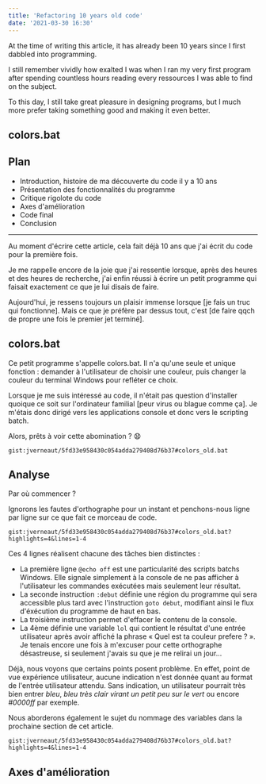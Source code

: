 ```yaml
---
title: 'Refactoring 10 years old code'
date: '2021-03-30 16:30'
---
```


At the time of writing this article, it has already been 10 years since I first dabbled into programming.

I still remember vividly how exalted I was when I ran my very first program after spending countless hours reading every ressources I was able to find on the subject.

To this day, I still take great pleasure in designing programs, but I much more prefer taking something good and making it even better.

## colors.bat

## Plan

- Introduction, histoire de ma découverte du code il y a 10 ans
- Présentation des fonctionnalités du programme
- Critique rigolote du code
- Axes d'amélioration
- Code final
- Conclusion

---

Au moment d'écrire cette article, cela fait déjà 10 ans que j'ai écrit du code pour la première fois.

Je me rappelle encore de la joie que j'ai ressentie lorsque, après des heures et des heures de recherche, j'ai enfin réussi à écrire un petit programme qui faisait exactement ce que je lui disais de faire.

Aujourd'hui, je ressens toujours un plaisir immense lorsque [je fais un truc qui fonctionne]. Mais ce que je préfère par dessus tout, c'est [de faire qqch de propre une fois le premier jet terminé].

## colors.bat

Ce petit programme s'appelle colors.bat. Il n'a qu'une seule et unique fonction : demander à l'utilisateur de choisir une couleur, puis changer la couleur du terminal Windows pour refléter ce choix.

Lorsque je me suis intéressé au code, il n'était pas question d'installer quoique ce soit sur l'ordinateur familial [peur virus ou blague comme ça]. Je m'étais donc dirigé vers les applications console et donc vers le scripting batch.

Alors, prêts à voir cette abomination ? 😧

`gist:jverneaut/5fd33e958430c054adda279408d76b37#colors_old.bat`

## Analyse

Par où commencer ?

Ignorons les fautes d'orthographe pour un instant et penchons-nous ligne par ligne sur ce que fait ce morceau de code.

`gist:jverneaut/5fd33e958430c054adda279408d76b37#colors_old.bat?highlights=4&lines=1-4`

Ces 4 lignes réalisent chacune des tâches bien distinctes :

- La première ligne `@echo off` est une particularité des scripts batchs Windows. Elle signale simplement à la console de ne pas afficher à l'utilisateur les commandes exécutées mais seulement leur résultat.
- La seconde instruction `:debut` définie une région du programme qui sera accessible plus tard avec l'instruction `goto debut`, modifiant ainsi le flux d'éxécution du programme de haut en bas.
- La troisième instruction permet d'effacer le contenu de la console.
- La 4ème définie une variable `lol` qui contient le résultat d'une entrée utilisateur après avoir affiché la phrase « Quel est ta couleur prefere ? ». Je tenais encore une fois à m'excuser pour cette orthographe désastreuse, si seulement j'avais su que je me relirai un jour...

Déjà, nous voyons que certains points posent problème. En effet, point de vue expérience utilisateur, aucune indication n'est donnée quant au format de l'entrée utilisateur attendu. Sans indication, un utilisateur pourrait très bien entrer _bleu_, _bleu très clair virant un petit peu sur le vert_ ou encore _#0000ff_ par exemple.

Nous aborderons également le sujet du nommage des variables dans la prochaine section de cet article.

`gist:jverneaut/5fd33e958430c054adda279408d76b37#colors_old.bat?highlights=4&lines=1-4`

## Axes d'amélioration

<!-- `gist:jverneaut/a327edb02774d2e3d44112f2a5f76db9#colors_new.bat` -->
